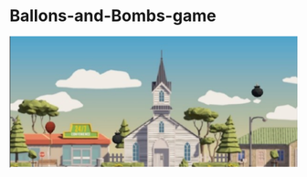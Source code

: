 # Ballons-and-Bombs-game
![alt text](https://github.com/Anonymous22331/Ballons-and-Bombs-game/blob/main/ingameImg.png?raw=true)
